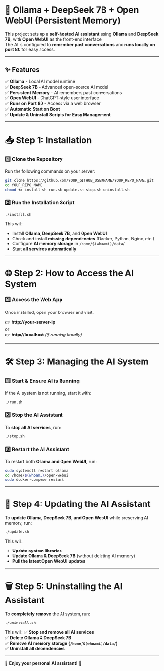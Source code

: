 # 🚀 Ollama + DeepSeek 7B + Open WebUI (Persistent Memory)

This project sets up a **self-hosted AI assistant** using **Ollama** and **DeepSeek 7B**, with **Open WebUI** as the front-end interface.  
The AI is configured to **remember past conversations** and **runs locally on port 80** for easy access.

---

## **✨ Features**
✅ **Ollama** - Local AI model runtime  
✅ **DeepSeek 7B** - Advanced open-source AI model  
✅ **Persistent Memory** - AI remembers past conversations  
✅ **Open WebUI** - ChatGPT-style user interface  
✅ **Runs on Port 80** - Access via a web browser  
✅ **Automatic Start on Boot**  
✅ **Update & Uninstall Scripts for Easy Management**  

---

# **📥 Step 1: Installation**
### **1️⃣ Clone the Repository**
Run the following commands on your server:
```bash
git clone https://github.com/YOUR_GITHUB_USERNAME/YOUR_REPO_NAME.git
cd YOUR_REPO_NAME
chmod +x install.sh run.sh update.sh stop.sh uninstall.sh
```

### **2️⃣ Run the Installation Script**
```bash
./install.sh
```
This will:
- Install **Ollama**, **DeepSeek 7B**, and **Open WebUI**
- Check and install **missing dependencies** (Docker, Python, Nginx, etc.)
- Configure **AI memory storage** in `/home/$(whoami)/data/`
- Start **all services automatically**  

---

# **🌐 Step 2: How to Access the AI System**
### **1️⃣ Access the Web App**
Once installed, open your browser and visit:

👉 **http://your-server-ip**  
or  
👉 **http://localhost** *(if running locally)*  

---

# **🛠️ Step 3: Managing the AI System**
### **1️⃣ Start & Ensure AI is Running**
If the AI system is not running, start it with:
```bash
./run.sh
```

### **2️⃣ Stop the AI Assistant**
To **stop all AI services**, run:
```bash
./stop.sh
```

### **3️⃣ Restart the AI Assistant**
To restart both **Ollama and Open WebUI**, run:
```bash
sudo systemctl restart ollama
cd /home/$(whoami)/open-webui
sudo docker-compose restart
```

---

# **🔄 Step 4: Updating the AI Assistant**
To **update Ollama, DeepSeek 7B, and Open WebUI** while preserving AI memory, run:
```bash
./update.sh
```

This will:
- **Update system libraries**  
- **Update Ollama & DeepSeek 7B** (without deleting AI memory)  
- **Pull the latest Open WebUI updates**  

---

# **🗑️ Step 5: Uninstalling the AI Assistant**
To **completely remove** the AI system, run:
```bash
./uninstall.sh
```

This will:
✅ **Stop and remove all AI services**  
✅ **Delete Ollama & DeepSeek 7B**  
✅ **Remove AI memory storage (`/home/$(whoami)/data/`)**  
✅ **Uninstall all dependencies**  

---

🚀 **Enjoy your personal AI assistant!** 🎉
